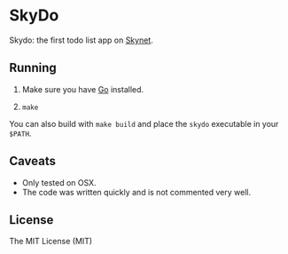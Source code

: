 # SkyDo

Skydo: the first todo list app on [Skynet](https://siasky.net).

## Running

1. Make sure you have [Go](https://golang.org/) installed.

1. `make`

You can also build with `make build` and place the `skydo` executable in your `$PATH`.

## Caveats

- Only tested on OSX.
- The code was written quickly and is not commented very well.

## License

The MIT License (MIT)
